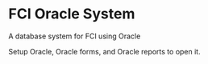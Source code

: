 # FCI Oracle System
A database system for FCI using Oracle


Setup Oracle, Oracle forms, and Oracle reports to open it.
